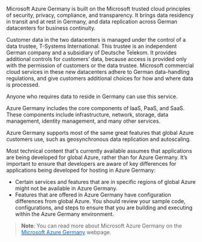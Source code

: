 

Microsoft Azure Germany is built on the Microsoft trusted cloud principles of security, privacy, compliance, and transparency. It brings data residency in transit and at rest in Germany, and data replication across German datacenters for business continuity.

Customer data in the two datacenters is managed under the control of a data trustee, T-Systems International. This trustee is an independent German company and a subsidiary of Deutsche Telekom. It provides additional controls for customers’ data, because access is provided only with the permission of customers or the data trustee. Microsoft commercial cloud services in these new datacenters adhere to German data-handling regulations, and give customers additional choices for how and where data is processed.

Anyone who requires data to reside in Germany can use this service.

Azure Germany includes the core components of IaaS, PaaS, and SaaS. These components include infrastructure, network, storage, data management, identity management, and many other services.

Azure Germany supports most of the same great features that global Azure customers use, such as geosynchronous data replication and autoscaling. 


Most technical content that's currently available assumes that applications are being developed for global Azure, rather than for Azure Germany. It’s important to ensure that developers are aware of key differences for applications being developed for hosting in Azure Germany:

- Certain services and features that are in specific regions of global Azure might not be available in Azure Germany.
- Features that are offered in Azure Germany have configuration differences from global Azure. You should review your sample code, configurations, and steps to ensure that you are building and executing within the Azure Germany environment.







> **Note**: You can read more about Microsoft Azure Germany on the <a href="https://azure.microsoft.com/en-us/global-infrastructure/germany/" target="_blank"><span style="color: #0066cc;" color="#0066cc">Microsoft Azure Germany</span></a> webpage.